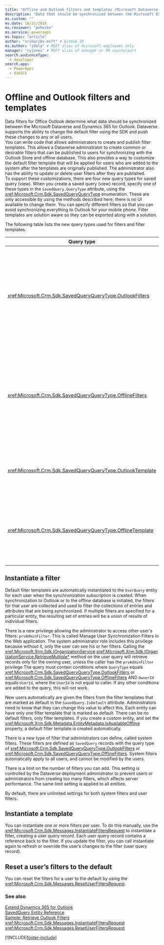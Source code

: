 ```yaml
---
title: "Offline and Outlook filters and templates (Microsoft Dataverse)| Microsoft Docs"
description: "Data that should be synchronized between the Microsoft Dataverse and Dynamics 365 for Outlook is determined by Data Filters for Office Outlook"
ms.custom: ""
ms.date: 10/31/2018
ms.reviewer: "pehecke"
ms.service: powerapps
ms.topic: "article"
author: "sriharibs-msft" # GitHub ID
ms.author: "jdaly" # MSFT alias of Microsoft employees only
manager: "ryjones" # MSFT alias of manager or PM counterpart
search.audienceType: 
  - developer
search.app: 
  - PowerApps
  - D365CE
---
```

# Offline and Outlook filters and templates



Data filters for Office Outlook  determine what data should be synchronized between the Microsoft Dataverse and Dynamics 365 for Outlook. Dataverse supports the ability to change the default filter using the SDK and push these changes to any or all users.  
You can write code that allows administrators to create and publish filter templates. This allows a Dataverse administrator to create common or desirable filters that can be published to users for synchronizing with the Outlook Store and offline database. This also provides a way to customize the default filter template that will be applied for users who are added to the system after the templates are originally published. The administrator also has the ability to update or delete user filters after they are published.  
To support these customizations, there are four new query types for saved query (view). When you create a saved query (view) record, specify one of these types in the `SavedQuery.QueryType` attribute, using the <xref:Microsoft.Crm.Sdk.SavedQueryQueryType> enumeration. These are only accessible by using the methods described here; there is no UI available to change them. You can specify different filters so that you can avoid synchronizing everything to Outlook for your mobile phone. Filter templates are solution aware so they can be exported along with a solution.  
  
 The following table lists the new query types used for filters and filter templates.  
  
|Query type|Description|  
|----------------|-----------------|  
|<xref:Microsoft.Crm.Sdk.SavedQueryQueryType.OutlookFilters>|Defines the subset of an entity to be synchronized with Dynamics 365 for Outlook. The subset of data defined by these filters will synchronize to Outlook folders such as Contacts, Calendar, and so on.|  
|<xref:Microsoft.Crm.Sdk.SavedQueryQueryType.OfflineFilters>|Defines the subset of an entity to be synchronized with Dynamics 365 for Microsoft Office Outlook with Offline Access. The subset of data defined by these filters will synchronize to the offline database.|  
|<xref:Microsoft.Crm.Sdk.SavedQueryQueryType.OutlookTemplate>|Defines a filter template applied to new users for synchronization with Dynamics 365 for Outlook.|  
|<xref:Microsoft.Crm.Sdk.SavedQueryQueryType.OfflineTemplate>|Defines a filter template applied to new users for synchronization with Dynamics 365 for Microsoft Office Outlook with Offline Access.|  
  
## Instantiate a filter

Default filter templates are automatically instantiated to the `UserQuery` entity for each user when the synchronization subscription is created. When synchronization to Outlook or to the offline database is initiated, the filters for that user are collected and used to filter the collections of entries and attributes that are being synchronized. If multiple filters are specified for a particular entity, the resulting set of entries will be a union of results of individual filters.  

There is a new privilege allowing the administrator to access other user's filters: `prvAdminFilter`. This is called Manage User Synchronization Filters in the Web application. The system administrator role includes this privilege because without it, only the user can see his or her filters. Calling the <xref:Microsoft.Xrm.Sdk.IOrganizationService>.<xref:Microsoft.Xrm.Sdk.IOrganizationService.RetrieveMultiple*> method on the user query will retrieve records only for the owning user, unless the caller has the `prvAdminFilter` privilege The query must contain conditions where `QueryType` equals <xref:Microsoft.Crm.Sdk.SavedQueryQueryType.OutlookFilters> or <xref:Microsoft.Crm.Sdk.SavedQueryQueryType.OfflineFilters> AND `OwnerId` equals `UserId`, where the `UserId` is not equal to caller. If any other conditions are added to the query, this will not work.  

New users automatically are given the filters from the filter templates that are marked as default in the `SavedQuery.IsDefault` attribute. Administrators need to know that they can change this value to affect this. Each entity can have only one filter template that is marked as default. There can be no default filters, only filter templates. If you create a custom entity, and set the <xref:Microsoft.Xrm.Sdk.Metadata.EntityMetadata.IsAvailableOffline> property, a default filter template is created automatically.  

There is a new type of filter that administrators can define, called system filters. These filters are defined as `SavedQuery` records with the query type of <xref:Microsoft.Crm.Sdk.SavedQueryQueryType.OutlookFilters> or <xref:Microsoft.Crm.Sdk.SavedQueryQueryType.OfflineFilters>. System filters automatically apply to all users, and cannot be modified by the users.  

There is a limit on the number of filters you can add. This setting is controlled by the Dataverse deployment administrator to prevent users or administrators from creating too many filters, which affects server performance. The same limit setting is applied to all entities.  

By default, there are unlimited settings for both system filters and user filters.  

## Instantiate a template

You can instantiate one or more filters per user. To do this manually, use the <xref:Microsoft.Crm.Sdk.Messages.InstantiateFiltersRequest> to instantiate a filter, creating a user query record. Each user query record contains a reference back to the filter. If you update the filter, you can call instantiate again to refresh or override the user’s changes to the filter (user query record).  
  
## Reset a user’s filters to the default

You can reset the filters for a user to the default by using the <xref:Microsoft.Crm.Sdk.Messages.ResetUserFiltersRequest>.  
  
### See also

[Extend Dynamics 365 for Outlook](extend-dynamics-365-outlook.md)<br />
[SavedQuery Entity Reference](../reference/entities/savedquery.md)<br />
[Sample: Retrieve Outlook Filters](sample-create-retrieve-outlook-filters.md)<br /> 
<xref:Microsoft.Crm.Sdk.Messages.InstantiateFiltersRequest><br />
<xref:Microsoft.Crm.Sdk.Messages.ResetUserFiltersRequest>


[!INCLUDE[footer-include](../../../includes/footer-banner.md)]
